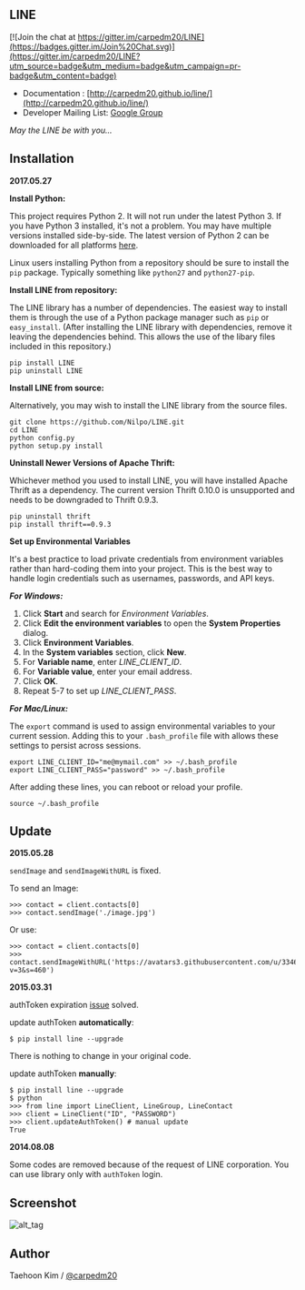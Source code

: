 LINE
----

[![Join the chat at https://gitter.im/carpedm20/LINE](https://badges.gitter.im/Join%20Chat.svg)](https://gitter.im/carpedm20/LINE?utm_source=badge&utm_medium=badge&utm_campaign=pr-badge&utm_content=badge)

- Documentation : [http://carpedm20.github.io/line/](http://carpedm20.github.io/line/)
- Developer Mailing List: [Google Group](https://groups.google.com/forum/#!forum/line-python-developer)

*May the LINE be with you...*


Installation
------------

**2017.05.27**

**Install Python:**

This project requires Python 2. It will not run under the latest Python 3. If you have Python 3 installed, it's not a problem. You may have multiple versions installed side-by-side. The latest version of Python 2 can be downloaded for all platforms [here](https://www.python.org/downloads/).

Linux users installing Python from a repository should be sure to install the `pip` package. Typically something like `python27` and `python27-pip`.


**Install LINE from repository:**

The LINE library has a number of dependencies. The easiest way to install them is through the use of a Python package manager such as `pip` or `easy_install`. (After installing the LINE library with dependencies, remove it leaving the dependencies behind. This allows the use of the libary files included in this repository.)

    pip install LINE
    pip uninstall LINE


**Install LINE from source:**

Alternatively, you may wish to install the LINE library from the source files.

    git clone https://github.com/Nilpo/LINE.git
    cd LINE
    python config.py
    python setup.py install


**Uninstall Newer Versions of Apache Thrift:**

Whichever method you used to install LINE, you will have installed Apache Thrift as a dependency. The current version Thrift 0.10.0 is unsupported and needs to be downgraded to Thrift 0.9.3.

    pip uninstall thrift
    pip install thrift==0.9.3


**Set up Environmental Variables**

It's a best practice to load private credentials from environment variables rather than hard-coding them into your project. This is the best way to handle login credentials such as usernames, passwords, and API keys.

***For Windows:***

 1. Click **Start** and search for _Environment Variables_.
 2. Click **Edit the environment variables** to open the **System Properties** dialog.
 3. Click **Environment Variables**.
 4. In the **System variables** section, click **New**.
 5. For **Variable name**, enter _LINE_CLIENT_ID_.
 6. For **Variable value**, enter your email address.
 7. Click **OK**.
 8. Repeat 5-7 to set up _LINE_CLIENT_PASS_.
 

***For Mac/Linux:***

The `export` command is used to assign environmental variables to your current session. Adding this to your `.bash_profile` file with allows these settings to persist across sessions.

    export LINE_CLIENT_ID="me@mymail.com" >> ~/.bash_profile
    export LINE_CLIENT_PASS="password" >> ~/.bash_profile

After adding these lines, you can reboot or reload your profile.

    source ~/.bash_profile


Update
------

**2015.05.28**

`sendImage` and `sendImageWithURL` is fixed.

To send an Image:

    >>> contact = client.contacts[0]
    >>> contact.sendImage('./image.jpg')

Or use:

    >>> contact = client.contacts[0]
    >>> contact.sendImageWithURL('https://avatars3.githubusercontent.com/u/3346407?v=3&s=460')


**2015.03.31**

authToken expiration [issue](https://github.com/carpedm20/LINE/issues/9) solved.

update authToken **automatically**:

    $ pip install line --upgrade

There is nothing to change in your original code.

update authToken **manually**:

    $ pip install line --upgrade
    $ python
    >>> from line import LineClient, LineGroup, LineContact
    >>> client = LineClient("ID", "PASSWORD")
    >>> client.updateAuthToken() # manual update
    True


**2014.08.08**

Some codes are removed because of the request of LINE corporation. You can use library only with `authToken` login.


Screenshot
----------

![alt_tag](http://3.bp.blogspot.com/-FX3ONLEKBBY/U9xJD8JkJbI/AAAAAAAAF2Q/1E7VXOkvYAI/s1600/%E1%84%89%E1%85%B3%E1%84%8F%E1%85%B3%E1%84%85%E1%85%B5%E1%86%AB%E1%84%89%E1%85%A3%E1%86%BA+2014-08-02+%E1%84%8B%E1%85%A9%E1%84%8C%E1%85%A5%E1%86%AB+10.47.15.png)


Author
------

Taehoon Kim / [@carpedm20](http://carpedm20.github.io/about/)
